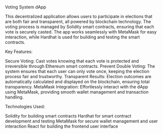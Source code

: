 Voting System dApp

This decentralized application allows users to participate in elections that are both fair and transparent, all powered by blockchain technology. The voting process is managed by Solidity smart contracts, ensuring that each vote is securely casted. The app works seamlessly with MetaMask for easy interaction, while Hardhat is used for building and testing the smart contracts.

Key Features:

Secure Voting: Cast votes knowing that each vote is protected and irreversible through Ethereum smart contracts.
Prevent Double Voting: The system ensures that each user can only vote once, keeping the election process fair and trustworthy.
Transparent Results: Election outcomes are automatically calculated and displayed on the blockchain, ensuring total transparency.
MetaMask Integration: Effortlessly interact with the dApp using MetaMask, providing smooth wallet management and transaction handling.

Technologies Used:

Solidity for building smart contracts
Hardhat for smart contract development and testing
MetaMask for secure wallet management and user interaction
React for building the frontend user interface
